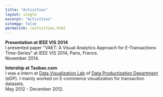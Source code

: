 ```yaml
---
title: "Activities"
layout: single
excerpt: "Activities"
sitemap: false
permalink: /activities.html
---
```


**Presentation at IEEE VIS 2014**<br>
I presented paper "VAET: A Visual Analytics Approach for E-Transactions Time-Series" at IEEE VIS 2014, Paris, France. <br> November 2014.

**Intership at Taobao.com**<br>
I was a intern at [Data Visualization Lab](http://datavlab.org/) of [Data Productization Department](http://www.tbdata.org/about-us#jobs) (eDP). I mainly worked on E-commerce visualization for transaction datasets. <br> May 2012 - December 2012.

